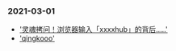 ### 2021-03-01

- ['灵魂拷问！浏览器输入「xxxxhub」的背后.....'](https://juejin.cn/post/6945260497864228871)
- ['qingkooo'](https://www.yuque.com/qingkooo)
